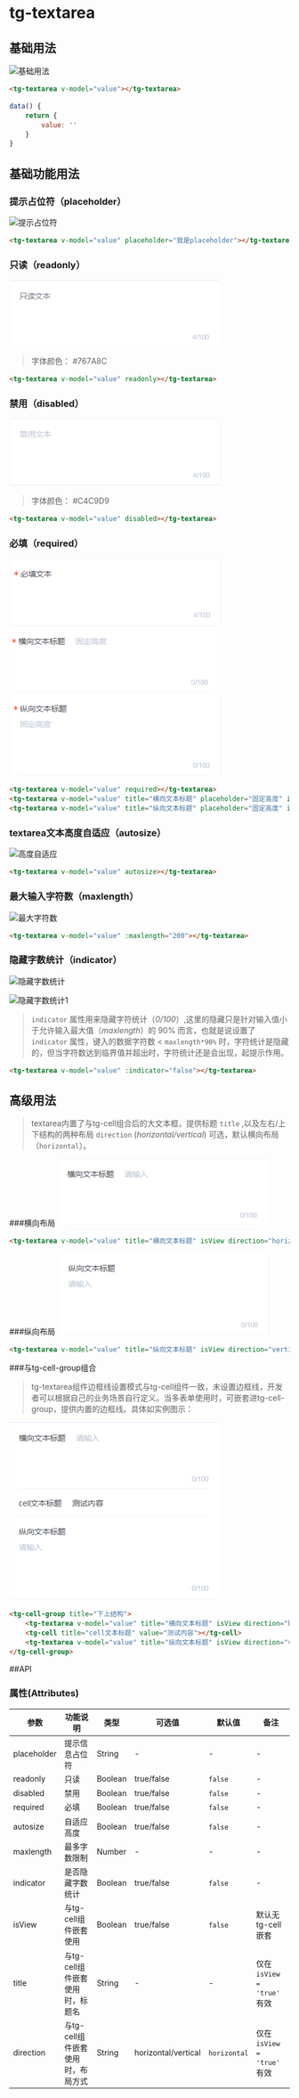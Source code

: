 # tg-textarea

## 基础用法
![基础用法](../static/mobile/textarea/textarea.png)
```html
<tg-textarea v-model="value"></tg-textarea>
```
```js
data() {
	return {
		value: ''
	}
}
```

## 基础功能用法

### 提示占位符（placeholder）
![提示占位符](../static/mobile/textarea/textarea_placeholder.png)
```html
<tg-textarea v-model="value" placeholder="我是placeholder"></tg-textarea>
```
### 只读（readonly）
![只读](../static/mobile/textarea/textarea_readonly.png)

>字体颜色： #767A8C

```html
<tg-textarea v-model="value" readonly></tg-textarea>
```
### 禁用（disabled）
![禁用](../static/mobile/textarea/textarea_disabled.png)

>字体颜色： #C4C9D9

```html
<tg-textarea v-model="value" disabled></tg-textarea>
```
### 必填（required）
![必填](../static/mobile/textarea/textarea_required.png)
![必填1](../static/mobile/textarea/textarea_required1.png)
![必填2](../static/mobile/textarea/textarea_required2.png)

```html
<tg-textarea v-model="value" required></tg-textarea>
<tg-textarea v-model="value" title="横向文本标题" placeholder="固定高度" isView required></tg-textarea>
<tg-textarea v-model="value" title="纵向文本标题" placeholder="固定高度" isView required direction='vertical'></tg-textarea>
```
### textarea文本高度自适应（autosize）
![高度自适应](../static/mobile/textarea/textarea_autosize.png)
```html
<tg-textarea v-model="value" autosize></tg-textarea>
```

### 最大输入字符数（maxlength）
![最大字符数](../static/mobile/textarea/textarea_maxlength.png)
```html
<tg-textarea v-model="value" :maxlength="200"></tg-textarea>
```

### 隐藏字数统计（indicator）
![隐藏字数统计](../static/mobile/textarea/textarea_indicator.png)

![隐藏字数统计1](../static/mobile/textarea/textarea_indicator1.png)

> `indicator` 属性用来隐藏字符统计（_0/100_）,这里的隐藏只是针对输入值小于允许输入最大值（_maxlength_）的 90% 而言，也就是说设置了 `indicator` 属性，键入的数据字符数 < `maxlength*90%` 时，字符统计是隐藏的，但当字符数达到临界值并超出时，字符统计还是会出现，起提示作用。

```html
<tg-textarea v-model="value" :indicator="false"></tg-textarea>
```
## 高级用法

>textarea内置了与tg-cell组合后的大文本框，提供标题 `title` ,以及左右/上下结构的两种布局 `direction` (_horizontal/vertical_) 可选，默认横向布局（`horizontal`）。

###横向布局
![横向布局](../static/mobile/textarea/textarea_horizontal.png)
```html
<tg-textarea v-model="value" title="横向文本标题" isView direction="horizontal"></tg-textarea>
```
###纵向布局
![纵向布局](../static/mobile/textarea/textarea_vertical.png)
```html
<tg-textarea v-model="value" title="纵向文本标题" isView direction="vertical"></tg-textarea>
```
###与tg-cell-group组合
>tg-textarea组件边框线设置模式与tg-cell组件一致，未设置边框线，开发者可以根据自己的业务场景自行定义。当多表单使用时，可嵌套进tg-cell-group，提供内置的边框线。具体如实例图示：

![cell-group嵌套](../static/mobile/textarea/textarea_group.png)

```html
<tg-cell-group title="下上结构">
	<tg-textarea v-model="value" title="横向文本标题" isView direction="horizontal"></tg-textarea>
	<tg-cell title="cell文本标题" value="测试内容"></tg-cell>
	<tg-textarea v-model="value" title="纵向文本标题" isView direction="vertical"></tg-textarea>
</tg-cell-group>
```

##API

### 属性(Attributes)

| 参数 | 功能说明 | 类型 | 可选值 | 默认值 | 备注 |
|------|-------|---------|-------|--------|--------|
| placeholder | 提示信息占位符 | String | - | - | - |
| readonly | 只读 | Boolean | true/false | `false` | - |
| disabled | 禁用 | Boolean | true/false | `false` | - |
| required | 必填 | Boolean | true/false | `false` | - |
| autosize | 自适应高度 | Boolean | true/false | `false` | - |
| maxlength | 最多字数限制 | Number | - | - | - |
| indicator | 是否隐藏字数统计 | Boolean | true/false | `false` | - |
| isView | 与tg-cell组件嵌套使用 | Boolean | true/false | `false` | 默认无tg-cell嵌套 |
| title | 与tg-cell组件嵌套使用时，标题名 | String | - | - | 仅在 `isView = 'true'` 有效 |
| direction | 与tg-cell组件嵌套使用时，布局方式 | String | horizontal/vertical | `horizontal` | 仅在 `isView = 'true'` 有效 |

